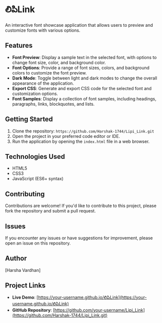 # లిపిLink

An interactive font showcase application that allows users to preview and customize fonts with various options.

**Features**
------------

* **Font Preview**: Display a sample text in the selected font, with options to change font size, color, and background color.
* **Font Options**: Provide a range of font sizes, colors, and background colors to customize the font preview.
* **Dark Mode**: Toggle between light and dark modes to change the overall appearance of the application.
* **Export CSS**: Generate and export CSS code for the selected font and customization options.
* **Font Samples**: Display a collection of font samples, including headings, paragraphs, links, blockquotes, and lists.

**Getting Started**
-------------------

1. Clone the repository: `https://github.com/Harshak-1744/Lipi_Link.git`
2. Open the project in your preferred code editor or IDE.
3. Run the application by opening the `index.html` file in a web browser.

**Technologies Used**
---------------------

* HTML5
* CSS3
* JavaScript (ES6+ syntax)


**Contributing**
------------

Contributions are welcome! If you'd like to contribute to this project, please fork the repository and submit a pull request.

**Issues**
------

If you encounter any issues or have suggestions for improvement, please open an issue on this repository.

**Author**
------

[Harsha Vardhan]


**Project Links**
---------------

* **Live Demo**: [https://your-username.github.io/లిపిLink](https://your-username.github.io/లిపిLink)
* **GitHub Repository**: [https://github.com/your-username/Lipi_Link](https://github.com/Harshak-1744/Lipi_Link.git)
